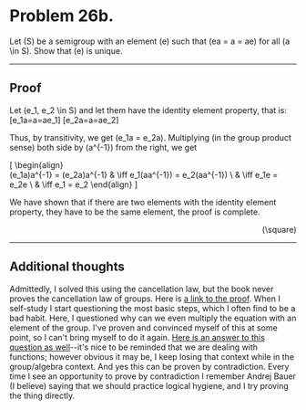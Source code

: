 # Problem  26b.
Let \(S\) be a semigroup with an element \(e\) such that \(ea = a = ae\) for all
\(a \in S\). Show that \(e\) is unique.

---

## Proof
Let \(e_1, e_2 \in S\) and let them have the identity element property, that is:
\[e_1a=a=ae_1\] \[e_2a=a=ae_2\]

Thus, by transitivity, we get \(e_1a = e_2a\). Multiplying (in the group product sense) both side by \(a^{-1}\) from the right, we get 
<!-- \[(e_1a)a^{-1} = (e_2a)a^{-1} \iff e_1(aa^{-1}) = e_2(aa^{-1}) \iff e_1e = e_2e \iff e_1 = e_2\] -->

\[
\begin{align}    
(e_1a)a^{-1} = (e_2a)a^{-1} & \iff e_1(aa^{-1}) = e_2(aa^{-1}) \\
                            & \iff e_1e = e_2e \\
                            & \iff e_1 = e_2
\end{align}
\]



We have shown that if there are two elements with the identity element property, they have to be the same element, the proof is complete.<div align="right">\(\square\)</div>

---

## Additional thoughts
Admittedly, I solved this using the cancellation law, but the book never proves the cancellation law of groups. Here is [a link to the proof](https://math.stackexchange.com/questions/1797877/by-cancellation-in-group-theory#:~:text=The%20cancellation%20property%20of%20groups,both%20sides%20of%20the%20equation.). When I self-study I start questioning the most basic steps, which I often find to be a bad habit. Here, I questioned why can we even multiply the equation with an element of the group. I've proven and convinced myself of this at some point, so I can't bring myself to do it again. [Here is an answer to this question as well](https://math.stackexchange.com/questions/3402885/group-theory-am-i-allowed-to-multiply-both-sides-of-an-equation-with-the-same)--it's nice to be reminded that we are dealing with functions; however obvious it may be, I keep losing that context while in the group/algebra context. And yes this can be proven by contradiction. Every time I see an opportunity to prove by contradiction I remember Andrej Bauer (I believe) saying that we should practice logical hygiene, and I try proving the thing directly.